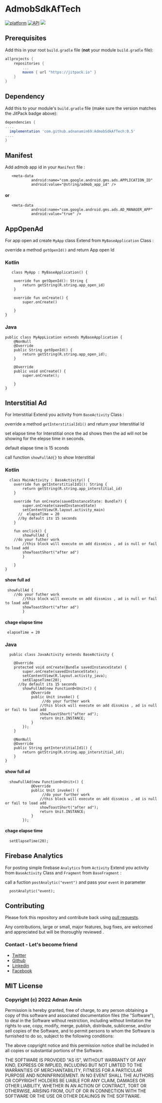 # AdmobSdkAfTech
[![platform](https://img.shields.io/badge/platform-Android-yellow.svg)](https://www.android.com)
[![API](https://img.shields.io/badge/API-21%2B-brightgreen.svg?style=plastic)](https://android-arsenal.com/api?level=21)
[![](https://jitpack.io/v/adnanamin69/AdmobSdkAfTech.svg)](https://jitpack.io/#adnanamin69/AdmobSdkAfTech)


## Prerequisites

Add this in your root `build.gradle` file (**not** your module `build.gradle` file):

```gradle
allprojects {
	repositories {
		...
		maven { url "https://jitpack.io" }
	}
}
```

## Dependency

Add this to your module's `build.gradle` file (make sure the version matches the JitPack badge above):

```gradle
dependencies {
....
  implementation 'com.github.adnanamin69:AdmobSdkAfTech:0.5'
....
}
```

##  Manifest 
Add admob app id in your `Manifest` file :
```
   <meta-data
            android:name="com.google.android.gms.ads.APPLICATION_ID"
            android:value="@string/admob_app_id" />
```
#### or
```
   <meta-data
            android:name="com.google.android.gms.ads.AD_MANAGER_APP"
            android:value="true" />
```

##  AppOpenAd
For app open ad create `MyApp` class Extend from `MyBaseApplication`  Class : 

override a method `getOpenId()` and return App open Id 


### Kotlin
```
   class MyApp : MyBaseApplication() {

    override fun getOpenId(): String {
        return getString(R.string.app_open_id)
    }

    override fun onCreate() {
        super.onCreate()

    }
}
```

### Java

```
public class MyAppLication extends MyBaseApplication {
    @NonNull
    @Override
    public String getOpenId() {
        return getString(R.string.app_open_id);
    }

    @Override
    public void onCreate() {
        super.onCreate();
        
    }
}
```
##  Interstitial Ad
For Interstitial  Extend you activity  from `BaseActivity`  Class : 

override a method `getInterstitialId1()` and return your Interstitial Id 

set elapse time for Interstitial once the ad shows then the ad will not be showing for the elepse time in seconds. 

default elapse time is 15 sconds 

call function `showFullAd{}` to show Interstitial

### Kotlin
```
  class MainActivity : BaseActivity() {
    override fun getInterstitialId1(): String {
        return getString(R.string.app_interstitial_id)
    }

    override fun onCreate(savedInstanceState: Bundle?) {
        super.onCreate(savedInstanceState)
        setContentView(R.layout.activity_main)
      //  elapseTime = 20 
      //by default its 15 seconds 
    }

    fun onclick() {
        showFullAd {
	//do your futher work 
        //this block will execute on add dissmiss , ad is null or fail to load add
        showToastShort("after ad")
        }

    }
}
```
#### show full ad 
```
 showFullAd {
	//do your futher work 
        //this block will execute on add dissmiss , ad is null or fail to load add
        showToastShort("after ad")
        }
```
#### chage elapse time 
```
 elapseTime = 20 
 ```

### Java
```
  public class JavaActivity extends BaseActivity {

    @Override
    protected void onCreate(Bundle savedInstanceState) {
        super.onCreate(savedInstanceState);
        setContentView(R.layout.activity_java);
        setElapseTime(20);
      //by default its 15 seconds 
        showFullAd(new Function0<Unit>() {
            @Override
            public Unit invoke() {
                 //do your further work 
                //this block will execute on add dissmiss , ad is null or fail to load add
                showToastShort("after ad");
                return Unit.INSTANCE;
            }
        });
    }

    @NonNull
    @Override
    public String getInterstitialId1() {
        return getString(R.string.app_interstitial_id);
    }
}
```
#### show full ad 
```
  showFullAd(new Function0<Unit>() {
            @Override
            public Unit invoke() {
                 //do your further work 
                //this block will execute on add dissmiss , ad is null or fail to load add
                showToastShort("after ad");
                return Unit.INSTANCE;
            }
        });
```
#### chage elapse time 
```
  setElapseTime(20);
 ```
 
 ## Firebase Analytics
 For posting simple firebase `Analytics` from `Activity`  Extend you activity  from `BaseActivity`  Class and `Fragment` from `BaseFragment` : 
 
 call a fuction `postAnalytic("event")` and pass your `event`  in parameter

```
  postAnalytic("event);
 ```

 ## Contributing

Please fork this repository and contribute back using
[pull requests](https://github.com/adnanamin69/AdmobSdkAfTech/pulls).

Any contributions, large or small, major features, bug fixes, are welcomed and appreciated
but will be thoroughly reviewed .

### Contact - Let's become friend
- [Twitter](https://twitter.com/amin69_a)
- [Github](https://github.com/adnanamin69)
- [Linkedin](https://www.linkedin.com/in/adnanamin69/)
- [Facebook](https://www.facebook.com/adnanamin69)


## MIT License

### Copyright (c) 2022 Adnan Amin

Permission is hereby granted, free of charge, to any person obtaining a copy
of this software and associated documentation files (the "Software"), to deal
in the Software without restriction, including without limitation the rights
to use, copy, modify, merge, publish, distribute, sublicense, and/or sell
copies of the Software, and to permit persons to whom the Software is
furnished to do so, subject to the following conditions:

The above copyright notice and this permission notice shall be included in all
copies or substantial portions of the Software.

THE SOFTWARE IS PROVIDED "AS IS", WITHOUT WARRANTY OF ANY KIND, EXPRESS OR
IMPLIED, INCLUDING BUT NOT LIMITED TO THE WARRANTIES OF MERCHANTABILITY,
FITNESS FOR A PARTICULAR PURPOSE AND NONINFRINGEMENT. IN NO EVENT SHALL THE
AUTHORS OR COPYRIGHT HOLDERS BE LIABLE FOR ANY CLAIM, DAMAGES OR OTHER
LIABILITY, WHETHER IN AN ACTION OF CONTRACT, TORT OR OTHERWISE, ARISING FROM,
OUT OF OR IN CONNECTION WITH THE SOFTWARE OR THE USE OR OTHER DEALINGS IN THE
SOFTWARE.
